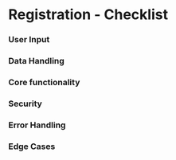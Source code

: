 # Registration - Checklist

### User Input

### Data Handling

### Core functionality

### Security

### Error Handling 

### Edge Cases
